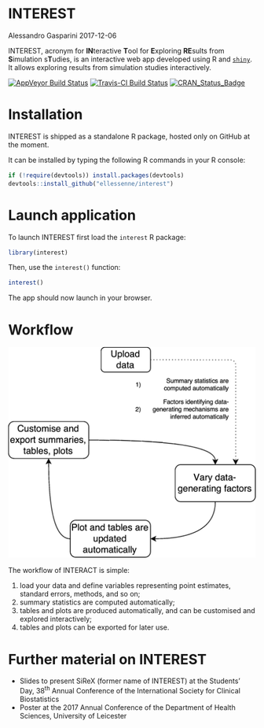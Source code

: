 INTEREST
================
Alessandro Gasparini
2017-12-06

<!-- README.md is generated from README.Rmd. Please edit that file -->
INTEREST, acronym for **IN**teractive **T**ool for **E**xploring **RE**sults from **S**imulation s**T**udies, is an interactive web app developed using R and [`shiny`](https://shiny.rstudio.com/). It allows exploring results from simulation studies interactively.

[![AppVeyor Build Status](https://ci.appveyor.com/api/projects/status/github/ellessenne/interest?branch=master&svg=true)](https://ci.appveyor.com/project/ellessenne/interest) [![Travis-CI Build Status](https://travis-ci.org/ellessenne/interest.svg?branch=master)](https://travis-ci.org/ellessenne/interest) [![CRAN\_Status\_Badge](http://www.r-pkg.org/badges/version/interest)](https://cran.r-project.org/package=interest)

Installation
============

INTEREST is shipped as a standalone R package, hosted only on GitHub at the moment.

It can be installed by typing the following R commands in your R console:

``` r
if (!require(devtools)) install.packages(devtools)
devtools::install_github("ellessenne/interest")
```

Launch application
==================

To launch INTEREST first load the `interest` R package:

``` r
library(interest)
```

Then, use the `interest()` function:

``` r
interest()
```

The app should now launch in your browser.

Workflow
========

![](README_files/sirex-workflow.png)

The workflow of INTERACT is simple:

1.  load your data and define variables representing point estimates, standard errors, methods, and so on;
2.  summary statistics are computed automatically;
3.  tables and plots are produced automatically, and can be customised and explored interactively;
4.  tables and plots can be exported for later use.

Further material on INTEREST
============================

-   Slides to present SiReX (former name of INTEREST) at the Students’ Day, 38<sup>th</sup> Annual Conference of the International Society for Clinical Biostatistics
-   Poster at the 2017 Annual Conference of the Department of Health Sciences, University of Leicester

